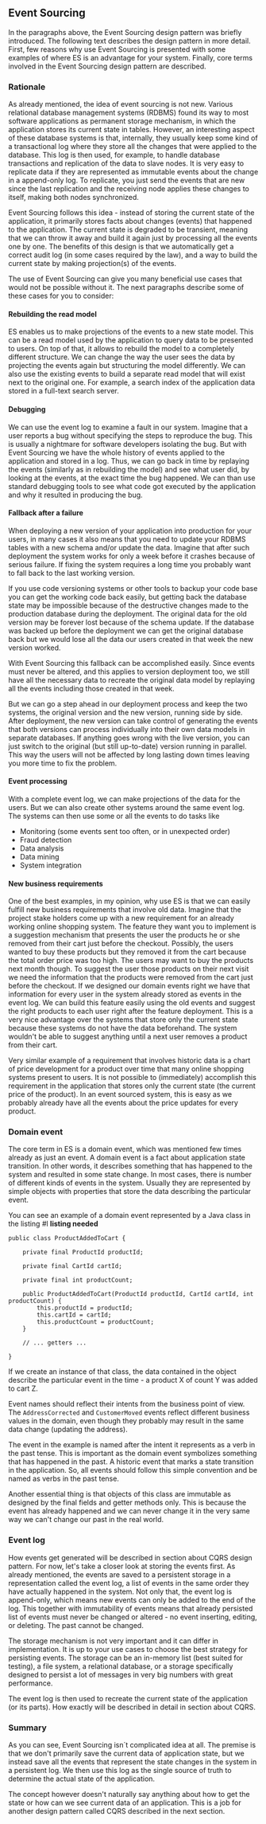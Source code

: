 ## Event Sourcing

In the paragraphs above, the Event Sourcing design pattern was briefly introduced. The following text describes the design pattern in more detail. First, few reasons why use Event Sourcing is presented with some examples of where ES is an advantage for your system. Finally, core terms involved in the Event Sourcing design pattern are described.

### Rationale

As already mentioned, the idea of event sourcing is not new. Various relational database management systems (RDBMS) found its way to most software applications as permanent storage mechanism, in which the application stores its current state in tables. However, an interesting aspect of these database systems is that, internally, they usually keep some kind of a transactional log where they store all the changes that were applied to the database. This log is then used, for example, to handle database transactions and replication of the data to slave nodes. It is very easy to replicate data if they are represented as immutable events about the change in a append-only log. To replicate, you just send the events that are new since the last replication and the receiving node applies these changes to itself, making both nodes synchronized.

Event Sourcing follows this idea - instead of storing the current state of the application, it primarily stores facts about changes (events) that happened to the application. The current state is degraded to be transient, meaning that we can throw it away and build it again just by processing all the events one by one. The benefits of this design is that we automatically get a correct audit log (in some cases required by the law), and a way to build the current state by making projection(s) of the events. 

The use of Event Sourcing can give you many beneficial use cases that would not be possible without it. The next paragraphs describe some of these cases for you to consider:

#### Rebuilding the read model

ES enables us to make projections of the events to a new state model. This can be a read model used by the application to query data to be presented to users. On top of that, it allows to rebuild the model to a completely different structure. We can change the way the user sees the data by projecting the events again but structuring the model differently. We can also use the existing events to build a separate read model that will exist next to the original one. For example, a search index of the application data stored in a full-text search server.

#### Debugging

We can use the event log to examine a fault in our system. Imagine that a user reports a bug without specifying the steps to reproduce the bug. This is usually a nightmare for software developers isolating the bug. But with Event Sourcing we have the whole history of events applied to the application and stored in a log. Thus, we can go back in time by replaying the events (similarly as in rebuilding the model) and see what user did, by looking at the events, at the exact time the bug happened. We can than use standard debugging tools to see what code got executed by the application and why it resulted in producing the bug. 

#### Fallback after a failure

When deploying a new version of your application into production for your users, in many cases it also means that you need to update your RDBMS tables with a new schema and/or update the data. Imagine that after such deployment the system works for only a week before it crashes because of serious failure. If fixing the system requires a long time you probably want to fall back to the last working version. 

If you use code versioning systems or other tools to backup your code base you can get the working code back easily, but getting back the database state may be impossible because of the destructive changes made to the production database during the deployment. The original data for the old version may be forever lost because of the schema update. If the database was backed up before the deployment we can get the original database back but we would lose all the data our users created in that week the new version worked.

With Event Sourcing this fallback can be accomplished easily. Since events must never be altered, and this applies to version deployment too, we still have all the necessary data to recreate the original data model by replaying all the events including those created in that week.

But we can go a step ahead in our deployment process and keep the two systems, the original version and the new version, running side by side. After deployment, the new version can take control of generating the events that both versions can process individually into their own data models in separate databases. If anything goes wrong with the live version, you can just switch to the original (but still up-to-date) version running in parallel. This way the users will not be affected by long lasting down times leaving you more time to fix the problem.

#### Event processing

With a complete event log, we can make projections of the data for the users. But we can also create other systems around the same event log. The systems can then use some or all the events to do tasks like

- Monitoring (some events sent too often, or in unexpected order)
- Fraud detection
- Data analysis
- Data mining
- System integration

#### New business requirements

One of the best examples, in my opinion, why use ES is that we can easily fulfill new business requirements that involve old data. Imagine that the project stake holders come up with a new requirement for an already working online shopping system. The feature they want you to implement is a suggestion mechanism that presents the user the products he or she removed from their cart just before the checkout. Possibly, the users wanted to buy these products but they removed it from the cart because the total order price was too high. The users may want to buy the products next month though. To suggest the user those products on their next visit we need the information that the products were removed from the cart just before the checkout. If we designed our domain events right we have that information for every user in the system already stored as events in the event log. We can build this feature easily using the old events and suggest the right products to each user right after the feature deployment. This is a very nice advantage over the systems that store only the current state because these systems do not have the data beforehand. The system wouldn't be able to suggest anything until a next user removes a product from their cart.

Very similar example of a requirement that involves historic data is a chart of price development for a product over time that many online shopping systems present to users. It is not possible to (immediately) accomplish this requirement in the application that stores only the current state (the current price of the product). In an event sourced system, this is easy as we probably already have all the events about the price updates for every product.

### Domain event

The core term in ES is a domain event, which was mentioned few times already as just an event. A domain event is a fact about application state transition. In other words, it describes something that has happened to the system and resulted in some state change. In most cases, there is number of different kinds of events in the system. Usually they are represented by simple objects with properties that store the data describing the particular event.

You can see an example of a domain event represented by a Java class in the listing #l **listing needed**

	public class ProductAddedToCart {
		
		private final ProductId productId;

		private final CartId cartId;

		private final int productCount;

        public ProductAddedToCart(ProductId productId, CartId cartId, int productCount) {
            this.productId = productId;
            this.cartId = cartId;
            this.productCount = productCount;
        }

        // ... getters ...

	}

If we create an instance of that class, the data contained in the object describe the particular event in the time - a product X of count Y was added to cart Z. 

Event names should reflect their intents from the business point of view. The `AddressCorrected` and `CustomerMoved` events reflect different business values in the domain, even though they probably may result in the same data change (updating the address).

The event in the example is named after the intent it represents as a verb in the past tense. This is important as the domain event symbolizes something that has happened in the past. A historic event that marks a state transition in the application. So, all events should follow this simple convention and be named as verbs in the past tense.

Another essential thing is that objects of this class are immutable as designed by the final fields and getter methods only. This is because the event has already happened and we can never change it in the very same way we can't change our past in the real world.

### Event log

How events get generated will be described in section about CQRS design pattern. For now, let's take a closer look at storing the events first. As already mentioned, the events are saved to a persistent storage in a representation called the event log, a list of events in the same order they have actually happened in the system. Not only that, the event log is append-only, which means new events can only be added to the end of the log. This together with immutability of events means that already persisted list of events must never be changed or altered - no event inserting, editing, or deleting. The past cannot be changed.

The storage mechanism is not very important and it can differ in implementation. It is up to your use cases to choose the best strategy for persisting events. The storage can be an in-memory list (best suited for testing), a file system, a relational database, or a storage specifically designed to persist a lot of messages in very big numbers with great performance.

The event log is then used to recreate the current state of the application (or its parts). How exactly will be described in detail in section about CQRS.

### Summary

As you can see, Event Sourcing isn´t complicated idea at all. The premise is that we don't primarily save the current data of application state, but we instead save all the events that represent the state changes in the system in a persistent log. We then use this log as the single source of truth to determine the actual state of the application.

The concept however doesn't naturally say anything about how to get the state or how can we see current data of an application. This is a job for another design pattern called CQRS described in the next section.
